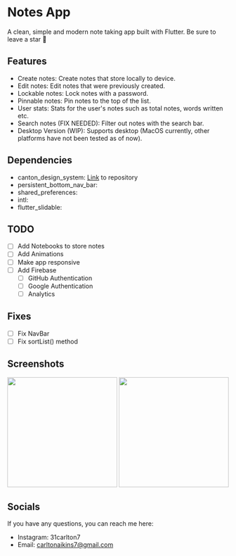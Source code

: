 # Notes App

A clean, simple and modern note taking app built with Flutter. Be sure to leave a star 🌟

## Features

- Create notes: Create notes that store locally to device.
- Edit notes: Edit notes that were previously created.
- Lockable notes: Lock notes with a password.
- Pinnable notes: Pin notes to the top of the list.
- User stats: Stats for the user's notes such as total notes, words written etc.
- Search notes (FIX NEEDED): Filter out notes with the search bar.
- Desktop Version (WIP): Supports desktop (MacOS currently, other platforms have not been tested as of now).


## Dependencies

- canton_design_system: [Link](https://github.com/31Carlton7/canton_design_system) to repository
- persistent_bottom_nav_bar:
- shared_preferences:
- intl:
- flutter_slidable:

## TODO

- [ ] Add Notebooks to store notes
- [ ] Add Animations
- [ ] Make app responsive
- [ ] Add Firebase
  - [ ] GitHub Authentication
  - [ ] Google Authentication
  - [ ] Analytics

## Fixes
- [ ] Fix NavBar
- [ ] Fix sortList() method

## Screenshots
<div>

  <img width="250" src="https://user-images.githubusercontent.com/76491344/117597223-24831f00-b113-11eb-9fe0-f17da2b188b4.png"> </img>
  <img width="250" src="https://user-images.githubusercontent.com/76491344/117597395-7deb4e00-b113-11eb-90fb-54715e1718f9.png"> </img> 
  
</div>


## Socials

If you have any questions, you can reach me here:

- Instagram: 31carlton7
- Email: carltonaikins7@gmail.com
